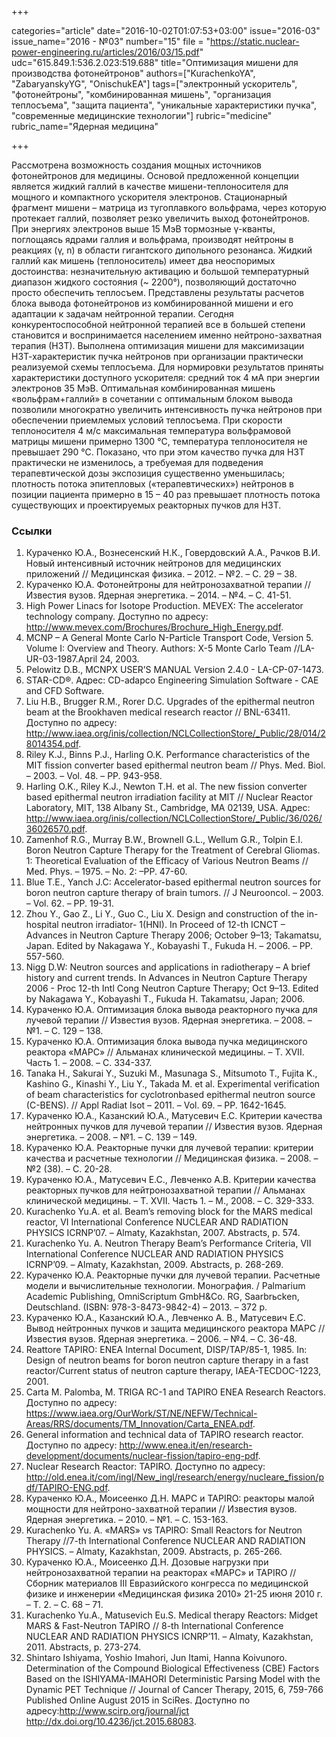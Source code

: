 +++

categories="article"
date="2016-10-02T01:07:53+03:00"
issue="2016-03"
issue_name="2016 - №03"
number="15"
file = "https://static.nuclear-power-engineering.ru/articles/2016/03/15.pdf"
udc="615.849.1:536.2.023:519.688"
title="Оптимизация мишени для производства фотонейтронов"
authors=["KurachenkoYA", "ZabaryanskyYG", "OnischukEA"]
tags=["электронный ускоритель", "фотонейтроны", "комбинированная мишень", "организация теплосъема", "защита пациента", "уникальные характеристики пучка", "современные медицинские технологии"]
rubric="medicine"
rubric_name="Ядерная медицина"

+++

Рассмотрена возможность создания мощных источников фотонейтронов для медицины. 
Основой предложенной концепции является жидкий галлий в качестве мишени-теплоносителя для мощного и компактного ускорителя электронов. 
Стационарный фрагмент мишени – матрица из тугоплавкого вольфрама, через которую протекает галлий, позволяет резко увеличить выход фотонейтронов. 
При энергиях электронов выше 15 МэВ тормозные γ-кванты, поглощаясь ядрами галлия и вольфрама, производят нейтроны в реакциях (γ, n) в области гигантского дипольного резонанса.
Жидкий галлий как мишень (теплоноситель) имеет два неоспоримых достоинства: незначительную активацию и большой температурный диапазон жидкого состояния (~ 2200°), позволяющий достаточно просто обеспечить теплосъем. 
Представлены результаты расчетов блока вывода фотонейтронов из комбинированной мишени и его адаптации к задачам нейтронной терапии. 
Сегодня конкурентоспособной нейтронной терапией все в большей степени становится и воспринимается населением именно нейтроно-захватная терапия (НЗТ). 
Выполнена оптимизация мишени для максимизации НЗТ-характеристик пучка нейтронов при организации практически реализуемой схемы теплосъема. 
Для нормировки результатов приняты характеристики доступного ускорителя: средний ток 4 мА при энергии электронов 35 МэВ. 
Оптимальная комбинированная мишень «вольфрам+галлий» в сочетании с оптимальным блоком вывода позволили многократно увеличить интенсивность пучка нейтронов при обеспечении приемлемых условий теплосъема. 
При скорости теплоносителя 4 м/с максимальная температура вольфрамовой матрицы мишени примерно 1300 °C, температура теплоносителя не превышает 290 °C. 
Показано, что при этом качество пучка для НЗТ практически не изменилось, а требуемая для подведения терапевтической дозы экспозиция существенно уменьшилась; плотность потока эпитепловых («терапевтических») нейтронов в позиции пациента примерно в 15 – 40 раз превышает плотность потока существующих и проектируемых реакторных пучков для НЗТ.

### Ссылки

1. Кураченко Ю.А., Вознесенский Н.К., Говердовский А.А., Рачков В.И. Новый интенсивный источник нейтронов для медицинских приложений // Медицинская физика. – 2012. – №2. – С. 29 – 38.
2. Кураченко Ю.А. Фотонейтроны для нейтронозахватной терапии // Известия вузов. Ядерная энергетика. – 2014. – №4. – С. 41-51.
3. High Power Linacs for Isotope Production. MEVEX: The accelerator technology company. Доступно по адресу: http://www.mevex.com/Brochures/Brochure_High_Energy.pdf.
4. MCNP – A General Monte Carlo N-Particle Transport Code, Version 5. Volume I: Overview and Theory. Authors: X-5 Monte Carlo Team //LA-UR-03-1987.April 24, 2003.
5. Pelowitz D.B., MCNPX USER’S MANUAL Version 2.4.0 - LA-CP-07-1473.
6. STAR-CD®. Адрес: CD-adapco Engineering Simulation Software - CAE and CFD Software.
7. Liu H.B., Brugger R.M., Rorer D.C. Upgrades of the epithermal neutron beam at the Brookhaven medical research reactor // BNL-63411. Доступно по адресу: http://www.iaea.org/inis/collection/NCLCollectionStore/_Public/28/014/28014354.pdf.
8. Riley K.J., Binns P.J., Harling O.K. Performance characteristics of the MIT fission converter based epithermal neutron beam // Phys. Med. Biol. – 2003. – Vol. 48. – PP. 943-958.
9. Harling O.K., Riley K.J., Newton T.H. et al. The new fission converter based epithermal neutron irradiation facility at MIT // Nuclear Reactor Laboratory, MIT, 138 Albany St., Cambridge, MA 02139, USA. Адрес: http://www.iaea.org/inis/collection/NCLCollectionStore/_Public/36/026/36026570.pdf.
10. Zamenhof R.G., Murray B.W., Brownell G.L., Wellum G.R., Tolpin E.I. Boron Neutron Capture Therapy for the Treatment of Cerebral Gliomas. 1: Theoretical Evaluation of the Efficacy of Various Neutron Beams // Med. Phys. – 1975. – No. 2: –PP. 47-60.
11. Blue T.E., Yanch J.C: Accelerator-based epithermal neutron sources for boron neutron capture therapy of brain tumors. // J Neurooncol. – 2003. – Vol. 62. – PP. 19-31.
12. Zhou Y., Gao Z., Li Y., Guo C., Liu X. Design and construction of the in-hospital neutron irradiator- 1(HNI). In Proceed of 12-th ICNCT – Advances in Neutron Capture Therapy 2006; October 9–13; Takamatsu, Japan. Edited by Nakagawa Y., Kobayashi T., Fukuda H. – 2006. – PP. 557-560.
13. Nigg D.W: Neutron sources and applications in radiotherapy – A brief history and current trends. In Advances in Neutron Capture Therapy 2006 - Proc 12-th Intl Cong Neutron Capture Therapy; Oct 9–13. Edited by Nakagawa Y., Kobayashi T., Fukuda H. Takamatsu, Japan; 2006.
14. Кураченко Ю.А. Оптимизация блока вывода реакторного пучка для лучевой терапии // Известия вузов. Ядерная энергетика. – 2008. – №1. – С. 129 – 138.
15. Кураченко Ю.А. Оптимизация блока вывода пучка медицинского реактора «МАРС» // Альманах клинической медицины. – Т. XVII. Часть 1. – 2008. – С. 334-337.
16. Tanaka H., Sakurai Y., Suzuki M., Masunaga S., Mitsumoto T., Fujita K., Kashino G., Kinashi Y., Liu Y., Takada M. et al. Experimental verification of beam characteristics for cyclotronbased epithermal neutron source (C-BENS). // Appl Radiat Isot – 2011. – Vol. 69. – PP. 1642-1645.
17. Кураченко Ю.А., Казанский Ю.А., Матусевич Е.С. Критерии качества нейтронных пучков для лучевой терапии // Известия вузов. Ядерная энергетика. – 2008. – №1. – С. 139 – 149.
18. Кураченко Ю.А. Реакторные пучки для лучевой терапии: критерии качества и расчетные технологии // Медицинская физика. – 2008. – №2 (38). – С. 20-28.
19. Кураченко Ю.А., Матусевич Е.С., Левченко А.В. Критерии качества реакторных пучков для нейтронозахватной терапии // Альманах клинической медицины. – Т. XVII. Часть 1. – М., 2008. – С. 329-333.
20. Kurachenko Yu.A. et al. Beam’s removing block for the MARS medical reactor, VI International Conference NUCLEAR AND RADIATION PHYSICS ICRNP’07. – Almaty, Kazakhstan, 2007. Abstracts, p. 574.
21. Kurachenko Yu. A. Neutron Therapy Beam’s Performance Criteria, VII International Conference NUCLEAR AND RADIATION PHYSICS ICRNP’09. – Almaty, Kazakhstan, 2009. Abstracts, p. 268-269.
22. Кураченко Ю.А. Реакторные пучки для лучевой терапии. Расчетные модели и вычислительные технологии. Монография. / Palmarium Academic Publishing, OmniScriptum GmbH&Co. RG, Saarbrьcken, Deutschland. (ISBN: 978-3-8473-9842-4) – 2013. – 372 p.
23. Кураченко Ю.А., Казанский Ю.А., Левченко А. В., Матусевич Е.С. Вывод нейтронных пучков и защита медицинского реактора МАРС // Известия вузов. Ядерная энергетика. – 2006. – №4. – С. 36-48.
24. Reattore TAPIRO: ENEA Internal Document, DISP/TAP/85-1, 1985. In: Design of neutron beams for boron neutron capture therapy in a fast reactor/Current status of neutron capture therapy, IAEA-TECDOC-1223, 2001.
25. Carta M. Palomba, M. TRIGA RC-1 and TAPIRO ENEA Research Reactors. Доступно по адресу: https://www.iaea.org/OurWork/ST/NE/NEFW/Technical-Areas/RRS/documents/TM_Innovation/Carta_ENEA.pdf.
26. General information and technical data of TAPIRO research reactor. Доступно по адресу: http://www.enea.it/en/research-development/documents/nuclear-fission/tapiro-eng-pdf.
27. Nuclear Research Reactor: TAPIRO. Доступно по адресу: http://old.enea.it/com/ingl/New_ingl/research/energy/nucleare_fission/pdf/TAPIRO-ENG.pdf.
28. Кураченко Ю.А., Моисеенко Д.Н. МАРС и TAPIRO: реакторы малой мощности для нейтроно-захватной терапии // Известия вузов. Ядерная энергетика. – 2010. – №1. – С. 153-163.
29. Kurachenko Yu. A. «MARS» vs TAPIRO: Small Reactors for Neutron Therapy //7-th International Conference NUCLEAR AND RADIATION PHYSICS. – Almaty, Kazakhstan, 2009. Abstracts, p. 265-266.
30. Кураченко Ю.А., Моисеенко Д.Н. Дозовые нагрузки при нейтронозахватной терапии на реакторах «МАРС» и TAPIRO // Сборник материалов III Евразийского конгресса по медицинской физике и инженерии «Медицинская физика 2010» 21-25 июня 2010 г. – Т. 2. – С. 68 – 71.
31. Kurachenko Yu.A., Matusevich Eu.S. Medical therapy Reactors: Midget MARS & Fast-Neutron TAPIRO // 8-th International Conference NUCLEAR AND RADIATION PHYSICS ICNRP’11. – Almaty, Kazakhstan, 2011. Abstracts, p. 273-274.
32. Shintaro Ishiyama, Yoshio Imahori, Jun Itami, Hanna Koivunoro. Determination of the Compound Biological Effectiveness (CBE) Factors Based on the ISHIYAMA-IMAHORI Deterministic Parsing Model with the Dynamic PET Technique // Journal of Cancer Therapy, 2015, 6, 759-766 Published Online August 2015 in SciRes. Доступно по адресу:http://www.scirp.org/journal/jct http://dx.doi.org/10.4236/jct.2015.68083.